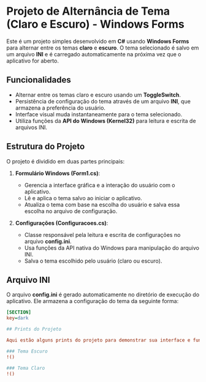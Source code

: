 # Projeto de Alternância de Tema (Claro e Escuro) - Windows Forms

Este é um projeto simples desenvolvido em **C#** usando **Windows Forms** para alternar entre os temas **claro** e **escuro**. O tema selecionado é salvo em um arquivo **INI** e é carregado automaticamente na próxima vez que o aplicativo for aberto.

## Funcionalidades

- Alternar entre os temas claro e escuro usando um **ToggleSwitch**.
- Persistência de configuração do tema através de um arquivo **INI**, que armazena a preferência do usuário.
- Interface visual muda instantaneamente para o tema selecionado.
- Utiliza funções da **API do Windows (Kernel32)** para leitura e escrita de arquivos INI.

## Estrutura do Projeto

O projeto é dividido em duas partes principais:

1. **Formulário Windows (Form1.cs)**:
   - Gerencia a interface gráfica e a interação do usuário com o aplicativo.
   - Lê e aplica o tema salvo ao iniciar o aplicativo.
   - Atualiza o tema com base na escolha do usuário e salva essa escolha no arquivo de configuração.

2. **Configurações (Configuracoes.cs)**:
   - Classe responsável pela leitura e escrita de configurações no arquivo **config.ini**.
   - Usa funções da API nativa do Windows para manipulação do arquivo INI.
   - Salva o tema escolhido pelo usuário (claro ou escuro).

## Arquivo INI

O arquivo **config.ini** é gerado automaticamente no diretório de execução do aplicativo. Ele armazena a configuração do tema da seguinte forma:

```ini
[SECTION]
key=dark

## Prints do Projeto

Aqui estão alguns prints do projeto para demonstrar sua interface e funcionalidades:

### Tema Escuro
!()

### Tema Claro
!()
